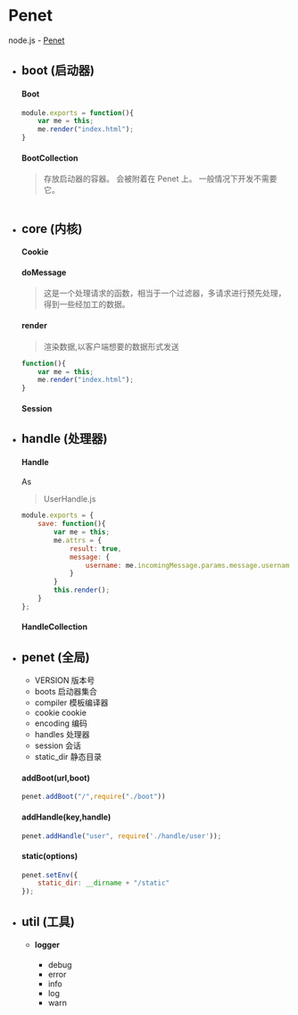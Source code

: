 Penet
=====

node.js - [Penet](https://github.com/synee/Penet/tree/master/node_module/penet)

* ## boot (启动器)
    #### Boot
    ```javascript
    module.exports = function(){
        var me = this;
        me.render("index.html");
    }
    ```
    #### BootCollection
    > 存放启动器的容器。
    > 会被附着在 Penet 上。 
    > 一般情况下开发不需要它。
    ```javascript

    ```

* ## core (内核)
    #### Cookie
    > 
    #### doMessage
    > 这是一个处理请求的函数，相当于一个过滤器，多请求进行预先处理，得到一些经加工的数据。
    #### render
    > 渲染数据,以客户端想要的数据形式发送
    ```javascript
    function(){
        var me = this;
        me.render("index.html");
    }
    ```
    #### Session
    > 

* ## handle (处理器)
    #### Handle
    As
    > UserHandle.js
    ```javascript
    module.exports = {
        save: function(){
            var me = this;
            me.attrs = {
                result: true,
                message: {
                    username: me.incomingMessage.params.message.username
                }
            }
            this.render();
        }
    };
    ```
    #### HandleCollection

* ## penet (全局)
    * VERSION       版本号
    * boots         启动器集合
    * compiler      模板编译器
    * cookie        cookie        
    * encoding      编码
    * handles       处理器
    * session       会话
    * static_dir    静态目录

    #### addBoot(url,boot)
    ```javascript
    penet.addBoot("/",require("./boot"))
    ```
    #### addHandle(key,handle)
    ```javascript
    penet.addHandle("user", require('./handle/user'));
    ```
    #### static(options)
    ```javascript
    penet.setEnv({
        static_dir: __dirname + "/static"
    });
    ```

* ## util (工具)
    * #### logger

        * debug
        * error
        * info
        * log
        * warn
